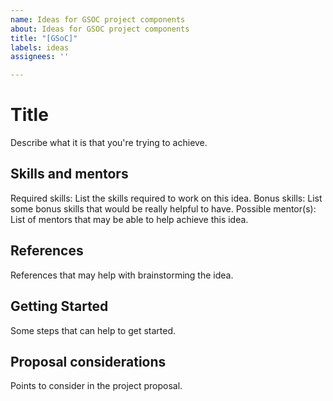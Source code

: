 ```yaml
---
name: Ideas for GSOC project components
about: Ideas for GSOC project components
title: "[GSoC]"
labels: ideas
assignees: ''

---
```


# Title

Describe what it is that you're trying to achieve.

## Skills and mentors

Required skills: List the skills required to work on this idea.
Bonus skills: List some bonus skills that would be really helpful to have.
Possible mentor(s): List of mentors that may be able to help achieve this idea.

## References

References that may help with brainstorming the idea.

## Getting Started

Some steps that can help to get started.

## Proposal considerations

Points to consider in the project proposal.
